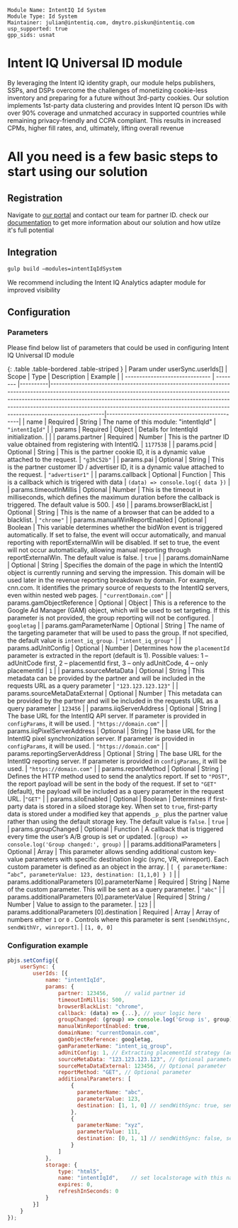 ```
Module Name: IntentIQ Id System
Module Type: Id System
Maintainer: julian@intentiq.com, dmytro.piskun@intentiq.com
usp_supported: true
gpp_sids: usnat
```

# Intent IQ Universal ID module

By leveraging the Intent IQ identity graph, our module helps publishers, SSPs, and DSPs overcome the challenges of monetizing cookie-less inventory and preparing for a future without 3rd-party cookies. Our solution implements 1st-party data clustering and provides Intent IQ person IDs with over 90% coverage and unmatched accuracy in supported countries while remaining privacy-friendly and CCPA compliant. This results in increased CPMs, higher fill rates, and, ultimately, lifting overall revenue

# All you need is a few basic steps to start using our solution

## Registration

Navigate to [our portal](https://www.intentiq.com/) and contact our team for partner ID.
check our [documentation](https://pbmodule.documents.intentiq.com/) to get more information about our solution and how utilze it's full potential

## Integration

```bash
gulp build –modules=intentIqIdSystem
```

We recommend including the Intent IQ Analytics adapter module for improved visibility

## Configuration

### Parameters

Please find below list of parameters that could be used in configuring Intent IQ Universal ID module

{: .table .table-bordered .table-striped }
| Param under userSync.userIds[] | Scope    | Type     | Description                                                                                                                                                                                                                                                                                                                               | Example                                       |
| ------------------------------ | -------- |----------|-------------------------------------------------------------------------------------------------------------------------------------------------------------------------------------------------------------------------------------------------------------------------------------------------------------------------------------------|-----------------------------------------------|
| name                           | Required | String   | The name of this module: "intentIqId"                                                                                                                                                                                                                                                                                                     | `"intentIqId"`                                |
| params                         | Required | Object   | Details for IntentIqId initialization.                                                                                                                                                                                                                                                                                                    |                                               |
| params.partner                 | Required | Number   | This is the partner ID value obtained from registering with IntentIQ.                                                                                                                                                                                                                                                                     | `1177538`                                     |
| params.pcid                    | Optional | String   | This is the partner cookie ID, it is a dynamic value attached to the request.                                                                                                                                                                                                                                                             | `"g3hC52b"`                                   |
| params.pai                     | Optional | String   | This is the partner customer ID / advertiser ID, it is a dynamic value attached to the request.                                                                                                                                                                                                                                           | `"advertiser1"`                               |
| params.callback                | Optional | Function | This is a callback which is trigered with data                                                                                                                                                                                                                                                                               | `(data) => console.log({ data })` |
| params.timeoutInMillis         | Optional | Number   | This is the timeout in milliseconds, which defines the maximum duration before the callback is triggered. The default value is 500.                                                                                                                                                                                                       | `450`                                         |
| params.browserBlackList        | Optional | String   | This is the name of a browser that can be added to a blacklist.                                                                                                                                                                                                                                                                           | `"chrome"`                                    |
| params.manualWinReportEnabled  | Optional | Boolean  | This variable determines whether the bidWon event is triggered automatically. If set to false, the event will occur automatically, and manual reporting with reportExternalWin will be disabled. If set to true, the event will not occur automatically, allowing manual reporting through reportExternalWin. The default value is false. | `true`                                        |
| params.domainName              | Optional | String   | Specifies the domain of the page in which the IntentIQ object is currently running and serving the impression. This domain will be used later in the revenue reporting breakdown by domain. For example, cnn.com. It identifies the primary source of requests to the IntentIQ servers, even within nested web pages.                     | `"currentDomain.com"`                         |
| params.gamObjectReference      | Optional | Object   | This is a reference to the Google Ad Manager (GAM) object, which will be used to set targeting. If this parameter is not provided, the group reporting will not be configured.                                                                                                                                                            | `googletag`                                   |
| params.gamParameterName        | Optional | String   | The name of the targeting parameter that will be used to pass the group. If not specified, the default value is `intent_iq_group`.                                                                                                                                                                                                        | `"intent_iq_group"`                           |
| params.adUnitConfig            | Optional | Number   | Determines how the `placementId` parameter is extracted in the report (default is 1). Possible values: 1 – adUnitCode first, 2 – placementId first, 3 – only adUnitCode, 4 – only placementId                                                                                                                                             | `1`                                           |
| params.sourceMetaData          | Optional | String   | This metadata can be provided by the partner and will be included in the requests URL as a query parameter                                                                                                                                                                                                                                | `"123.123.123.123"`                           |
| params.sourceMetaDataExternal  | Optional | Number   | This metadata can be provided by the partner and will be included in the requests URL as a query parameter                                                                                                                                                                                                                                | `123456`                                      |
| params.iiqServerAddress        | Optional | String   | The base URL for the IntentIQ API server. If parameter is provided in `configParams`, it will be used.                                                                                                                                                                                                                                    | `"https://domain.com"`                        |
| params.iiqPixelServerAddress   | Optional | String   | The base URL for the IntentIQ pixel synchronization server. If parameter is provided in `configParams`, it will be used.                                                                                                                                                                                                                  | `"https://domain.com"`                        |
| params.reportingServerAddress  | Optional | String   | The base URL for the IntentIQ reporting server. If parameter is provided in `configParams`, it will be used.                                                                                                                                                                                                                              | `"https://domain.com"`                        |
| params.reportMethod            | Optional | String   | Defines the HTTP method used to send the analytics report. If set to `"POST"`, the report payload will be sent in the body of the request. If set to `"GET"` (default), the payload will be included as a query parameter in the request URL.                                                                                             |`"GET"`                                        |
| params.siloEnabled             | Optional | Boolean  | Determines if first-party data is stored in a siloed storage key. When set to `true`, first-party data is stored under a modified key that appends `_p_` plus the partner value rather than using the default storage key. The default value is `false`.                                                                          | `true`                                        |
| params.groupChanged            | Optional | Function | A callback that is triggered every time the user’s A/B group is set or updated.                                                                                         |`(group) => console.log('Group changed:', group)` |
| params.additionalParameters | Optional | Array | This parameter allows sending additional custom key-value parameters with specific destination logic (sync, VR, winreport). Each custom parameter is defined as an object in the array. | `[ { parameterName: “abc”, parameterValue: 123, destination: [1,1,0] } ]` |
| params.additionalParameters [0].parameterName | Required | String | Name of the custom parameter. This will be sent as a query parameter. | `"abc"` |
| params.additionalParameters [0].parameterValue | Required | String / Number | Value to assign to the parameter. | `123` |
| params.additionalParameters [0].destination | Required | Array | Array of numbers either `1` or `0` . Controls where this parameter is sent `[sendWithSync, sendWithVr, winreport]`. | `[1, 0, 0]`


### Configuration example

```javascript
pbjs.setConfig({
    userSync: {
        userIds: [{
            name: "intentIqId",
            params: {
                partner: 123456,     // valid partner id
                timeoutInMillis: 500,
                browserBlackList: "chrome",
                callback: (data) => {...}, // your logic here
                groupChanged: (group) => console.log('Group is', group),
                manualWinReportEnabled: true,
                domainName: "currentDomain.com",
                gamObjectReference: googletag,
                gamParameterName: "intent_iq_group",
                adUnitConfig: 1, // Extracting placementId strategy (adUnitCode or placementId order of priorities)
                sourceMetaData: "123.123.123.123", // Optional parameter
                sourceMetaDataExternal: 123456, // Optional parameter
                reportMethod: "GET", // Optional parameter
                additionalParameters: [
                    {
                      parameterName: "abc",
                      parameterValue: 123,
                      destination: [1, 1, 0] // sendWithSync: true, sendWithVr: true, winreport: false
                    },
                    {
                      parameterName: "xyz",
                      parameterValue: 111,
                      destination: [0, 1, 1] // sendWithSync: false, sendWithVr: true, winreport: true
                    }
                ]
            },
            storage: {
                type: "html5",
                name: "intentIqId",    // set localstorage with this name
                expires: 0,
                refreshInSeconds: 0
            }
        }]
    }
});
```